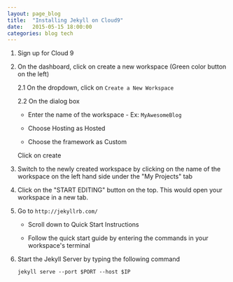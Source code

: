 ```yaml
---
layout: page_blog
title:  "Installing Jekyll on Cloud9"
date:   2015-05-15 18:00:00
categories: blog tech
---
```


1. Sign up for Cloud 9

2. On the dashboard, click on create a new workspace (Green color button on the left)

    2.1 On the dropdown, click on ```Create a New Workspace```

    2.2 On the dialog box

      - Enter the name of the workspace - Ex: ```MyAwesomeBlog```

      - Choose Hosting as Hosted

      - Choose the framework as Custom

      Click on create

3. Switch to the newly created workspace by clicking on the name of the workspace on the left hand side under the "My Projects" tab

4. Click on the "START EDITING" button on the top. This would open your workspace in a new tab.

5. Go to ```http://jekyllrb.com/```

    - Scroll down to Quick Start Instructions

    - Follow the quick start guide by entering the commands in your workspace's terminal

6. Start the Jekyll Server by typing the following command

      ```
      jekyll serve --port $PORT --host $IP
      ```